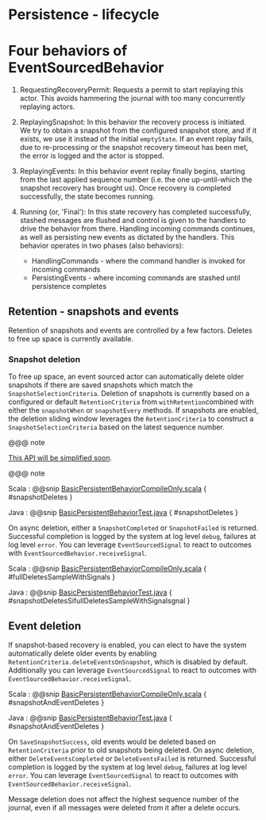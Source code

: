 # Persistence - lifecycle

# Four behaviors of EventSourcedBehavior
 
1. RequestingRecoveryPermit: Requests a permit to start replaying this actor. 
This avoids hammering the journal with too many concurrently replaying actors.
 
2. ReplayingSnapshot: In this behavior the recovery process is initiated. 
We try to obtain a snapshot from the configured snapshot store, and if it exists, we use it instead of the initial `emptyState`.
If an event replay fails, due to re-processing or the snapshot recovery timeout has been met,
the error is logged and the actor is stopped. 
 
3. ReplayingEvents: In this behavior event replay finally begins, starting from the last applied sequence number
(i.e. the one up-until-which the snapshot recovery has brought us). Once recovery is completed successfully, the state becomes running.
  
4. Running (or, 'Final'): In this state recovery has completed successfully, stashed messages are flushed
and control is given to the handlers to drive the behavior from there.
Handling incoming commands continues, as well as persisting new events as dictated by the handlers.
This behavior operates in two phases (also behaviors):
    - HandlingCommands - where the command handler is invoked for incoming commands
    - PersistingEvents - where incoming commands are stashed until persistence completes
 
## Retention - snapshots and events

Retention of snapshots and events are controlled by a few factors. Deletes to free up space is currently available.
  
### Snapshot deletion

To free up space, an event sourced actor can automatically delete older snapshots 
if there are saved snapshots which match the `SnapshotSelectionCriteria`. 
Deletion of snapshots is currently based on a configured or default `RetentionCriteria` 
from `withRetention`combined with either the `snapshotWhen` or `snapshotEvery` methods. 
If snapshots are enabled, the deletion sliding window leverages the `RetentionCriteria` to construct
a `SnapshotSelectionCriteria` based on the latest sequence number. 
 
@@@ note

[This API will be simplified soon](https://github.com/akka/akka/issues/26544).

@@@ note
  
Scala
:  @@snip [BasicPersistentBehaviorCompileOnly.scala](/akka-persistence-typed/src/test/scala/docs/akka/persistence/typed/BasicPersistentBehaviorCompileOnly.scala) { #snapshotDeletes }

Java
:  @@snip [BasicPersistentBehaviorTest.java](/akka-persistence-typed/src/test/java/jdocs/akka/persistence/typed/BasicPersistentBehaviorTest.java) { #snapshotDeletes }

On async deletion, either a `SnapshotCompleted` or `SnapshotFailed` is returned. Successful completion is logged by the system at log level `debug`, failures at log level `error`.
You can leverage `EventSourcedSignal` to react to outcomes with `EventSourcedBehavior.receiveSignal`.

Scala
:  @@snip [BasicPersistentBehaviorCompileOnly.scala](/akka-persistence-typed/src/test/scala/docs/akka/persistence/typed/BasicPersistentBehaviorCompileOnly.scala) { #fullDeletesSampleWithSignals }

Java
:  @@snip [BasicPersistentBehaviorTest.java](/akka-persistence-typed/src/test/java/jdocs/akka/persistence/typed/BasicPersistentBehaviorTest.java) { #snapshotDeletesSifullDeletesSampleWithSignalsgnal }

## Event deletion
If snapshot-based recovery is enabled, you can elect to have the system automatically delete older events by enabling `RetentionCriteria.deleteEventsOnSnapshot`, which is disabled by default. 
Additionally you can leverage `EventSourcedSignal` to react to outcomes with `EventSourcedBehavior.receiveSignal`.
   
Scala
:  @@snip [BasicPersistentBehaviorCompileOnly.scala](/akka-persistence-typed/src/test/scala/docs/akka/persistence/typed/BasicPersistentBehaviorCompileOnly.scala) { #snapshotAndEventDeletes }

Java
:  @@snip [BasicPersistentBehaviorTest.java](/akka-persistence-typed/src/test/java/jdocs/akka/persistence/typed/BasicPersistentBehaviorTest.java) { #snapshotAndEventDeletes }
 
On `SaveSnapshotSuccess`, old events would be deleted based on `RetentionCriteria` prior to old snapshots being deleted. On async deletion, either `DeleteEventsCompleted` or `DeleteEventsFailed` is returned. Successful completion is logged by the 
system at log level `debug`, failures at log level `error`. You can leverage `EventSourcedSignal` to react to outcomes with `EventSourcedBehavior.receiveSignal`.

Message deletion does not affect the highest sequence number of the journal, even if all messages were deleted from it after a delete occurs.
